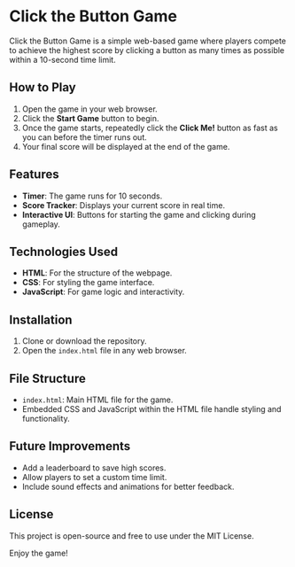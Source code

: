 
# Click the Button Game

Click the Button Game is a simple web-based game where players compete to achieve the highest score by clicking a button as many times as possible within a 10-second time limit.

## How to Play
1. Open the game in your web browser.
2. Click the **Start Game** button to begin.
3. Once the game starts, repeatedly click the **Click Me!** button as fast as you can before the timer runs out.
4. Your final score will be displayed at the end of the game.

## Features
- **Timer**: The game runs for 10 seconds.
- **Score Tracker**: Displays your current score in real time.
- **Interactive UI**: Buttons for starting the game and clicking during gameplay.

## Technologies Used
- **HTML**: For the structure of the webpage.
- **CSS**: For styling the game interface.
- **JavaScript**: For game logic and interactivity.

## Installation
1. Clone or download the repository.
2. Open the `index.html` file in any web browser.

## File Structure
- `index.html`: Main HTML file for the game.
- Embedded CSS and JavaScript within the HTML file handle styling and functionality.

## Future Improvements
- Add a leaderboard to save high scores.
- Allow players to set a custom time limit.
- Include sound effects and animations for better feedback.

## License
This project is open-source and free to use under the MIT License.

Enjoy the game!

